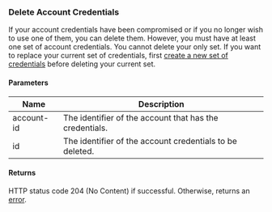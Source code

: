 ### Delete Account Credentials

If your account credentials have been compromised or if you no longer wish to use one of them, you can delete them. However, you must have at least one set of account credentials. You cannot delete your only set. If you want to replace your current set of credentials, first [create a new set of credentials](#create-account-credentials) before deleting your current set.

#### Parameters

<table>
    <thead>
        <tr>
            <th>Name</th>
            <th>Description</th>
        </tr>
    </thead>
    <tbody>
        <tr>
            <td>account-id</td>
            <td>The identifier of the account that has the credentials.</td>
        </tr>
        <tr>
            <td>id</td>
            <td>The identifier of the account credentials to be deleted.</td>
        </tr>
    </tbody>
</table>

#### Returns

HTTP status code 204 (No Content) if successful. Otherwise, returns an [error](index.html?doc=reference-manual#errors).




